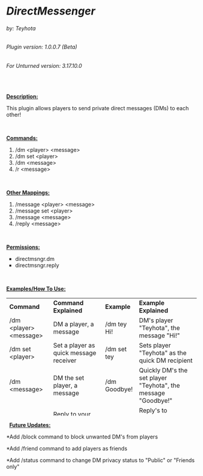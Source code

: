 <h1><em>DirectMessenger</em></h1>
<h6><em>by: Teyhota</em></h6>
<h6><em>Plugin version: 1.0.0.7 (Beta)</em></h6>
<h6><em>For Unturned version: 3.17.10.0</em></h6>
&nbsp;

<span style="text-decoration: underline;"><strong>Description:</strong></span>

This plugin allows players to send private direct messages (DMs) to each other!

&nbsp;

<span style="text-decoration: underline;"><strong>Commands:</strong></span>
<ol>
 	<li>/dm &lt;player&gt; &lt;message&gt;</li>
 	<li>/dm set &lt;player&gt;</li>
 	<li>/dm &lt;message&gt;</li>
 	<li>/r &lt;message&gt;</li>
</ol>
&nbsp;

<span style="text-decoration: underline;"><strong>Other Mappings:</strong></span>
<ol>
 	<li>/message &lt;player&gt; &lt;message&gt;</li>
 	<li>/message set &lt;player&gt;</li>
 	<li>/message &lt;message&gt;</li>
 	<li>/reply &lt;message&gt;</li>
</ol>
&nbsp;

<span style="text-decoration: underline;"><strong>Permissions:</strong></span>
<ul style="list-style-type: square;">
 	<li>directmsngr.dm</li>
 	<li>directmsngr.reply</li>
</ul>
&nbsp;

<strong><span style="text-decoration: underline;">Examples/How To Use:</span></strong>
<table style="height: 311px;" width="825">
<tbody>
<tr style="height: 20px;">
<td style="height: 20px; width: 125.063px;"><strong>Command</strong></td>
<td style="height: 20px; width: 215.063px;"><strong>Command Explained</strong></td>
<td style="height: 20px; width: 76.0625px;"><strong>Example</strong></td>
<td style="height: 20px; width: 272.063px;"><strong>Example Explained</strong></td>
</tr>
<tr style="height: 20.625px;">
<td style="height: 20.625px; width: 125.063px;">/dm &lt;player&gt; &lt;message&gt;</td>
<td style="height: 20.625px; width: 215.063px;">DM a player, a message</td>
<td style="height: 20.625px; width: 76.0625px;">/dm tey Hi!</td>
<td style="height: 20.625px; width: 272.063px;">DM's player "Teyhota", the message "Hi!"</td>
</tr>
<tr style="height: 20px;">
<td style="height: 20px; width: 125.063px;">/dm set &lt;player&gt;</td>
<td style="height: 20px; width: 215.063px;">Set a player as quick message receiver</td>
<td style="height: 20px; width: 76.0625px;">/dm set tey</td>
<td style="height: 20px; width: 272.063px;">Sets player "Teyhota" as the quick DM recipient</td>
</tr>
<tr style="height: 20px;">
<td style="height: 20px; width: 125.063px;">/dm &lt;message&gt;</td>
<td style="height: 20px; width: 215.063px;">DM the set player, a message</td>
<td style="height: 20px; width: 76.0625px;">/dm Goodbye!</td>
<td style="height: 20px; width: 272.063px;">Quickly DM's the set player "Teyhota", the message "Goodbye!"</td>
</tr>
<tr style="height: 20px;">
<td style="height: 20px; width: 125.063px;">/r &lt;message&gt;</td>
<td style="height: 20px; width: 215.063px;">Reply to your most recent DM w/ message</td>
<td style="height: 20px; width: 76.0625px;">/r Hello!</td>
<td style="height: 20px; width: 272.063px;">Reply's to Teyhota's most recent DM, with message "Hello!"</td>
</tr>
</tbody>
</table>
&nbsp;

<strong>
<span style="text-decoration: underline;">Future Updates:</span></strong>

*Add /block command to block unwanted DM's from players

*Add /friend command to add players as friends

*Add /status command to change DM privacy status to "Public" or "Friends only"

&nbsp;
